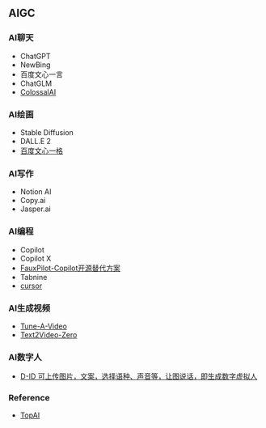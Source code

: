 ## AIGC

### AI聊天
* ChatGPT
* NewBing
* 百度文心一言
* ChatGLM
* [ColossalAI](https://github.com/hpcaitech/ColossalAI)


### AI绘画
* Stable Diffusion
* DALL.E 2
* [百度文心一格](https://yige.baidu.com/)


### AI写作
* Notion AI
* Copy.ai
* Jasper.ai


### AI编程
* Copilot
* Copilot X
* [FauxPilot-Copilot开源替代方案](https://github.com/fauxpilot/fauxpilot)
* Tabnine
* [cursor](https://www.cursor.so/)

### AI生成视频
* [Tune-A-Video](https://github.com/showlab/Tune-A-Video)
* [Text2Video-Zero](https://huggingface.co/spaces/PAIR/Text2Video-Zero)

### AI数字人
* [D-ID 可上传图片，文案，选择语种、声音等，让图说话，即生成数字虚拟人](https://studio.d-id.com/editor)


### Reference
- [TopAI](http://ai.liqi.top/cn/index.html#)

